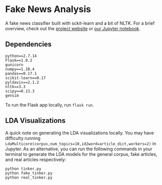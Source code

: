 # Fake News Analysis

A fake news classifier built with sckit-learn and a bit of NLTK. For a brief overview, check out the [project website](https://ml-fakenews.herokuapp.com/) or [our Jupyter notebook](https://github.com/vcabales/fake-news-classifier/blob/master/Fake%20News%20Analysis.ipynb).

## Dependencies
```
python==2.7.14
Flask==1.0.2
gunicorn
numpy==1.10.4
pandas==0.17.1
scikit-learn==0.17
pyldavis==2.1.2
nltk==3.3
scipy==0.13.3
gensim
```
To run the Flask app locally, run `flask run`.

## LDA Visualizations
A quick note on generating the LDA visualizations locally. You may have difficulty running
`LdaMulticore(corpus,num_topics=10,id2word=article_dict,workers=2)` in Jupyter. As an alternative, you can run the following commands in your terminal to generate the LDA models for the general corpus, fake articles, and real articles respectively:
```
python tinker.py
python fake_tinker.py
python real_tinker.py
```
